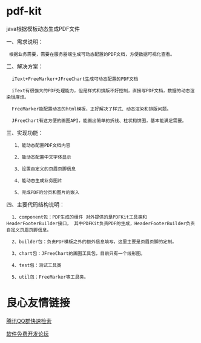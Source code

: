 # pdf-kit
java根据模板动态生成PDF文件

一、需求说明：

     根据业务需要，需要在服务器端生成可动态配置的PDF文档，方便数据可视化查看。


二、解决方案：

      iText+FreeMarker+JFreeChart生成可动态配置的PDF文档
      
      iText有很强大的PDF处理能力，但是样式和排版不好控制，直接写PDF文档，数据的动态渲染很麻烦。
      
      FreeMarker能配置动态的html模板，正好解决了样式、动态渲染和排版问题。
      
      JFreeChart有这方便的画图API，能画出简单的折线、柱状和饼图，基本能满足需要。

三、实现功能：

       1、能动态配置PDF文档内容
       
       2、能动态配置中文字体显示
       
       3、设置自定义的页眉页脚信息
       
       4、能动态生成业务图片
       
       5、完成PDF的分页和图片的嵌入
       
四、主要代码结构说明：

      1、component包：PDF生成的组件 对外提供的是PDFKit工具类和HeaderFooterBuilder接口， 其中PDFKit负责PDF的生成，HeaderFooterBuilder负责自定义页眉页脚信息。
      
      2、builder包：负责PDF模板之外的额外信息填写，这里主要是页眉页脚的定制。
      
      3、chart包：JFreeChart的画图工具包，目前只有一个线形图。
      
      4、test包：测试工具类
      
      5、util包：FreeMarker等工具类。  
      
       
       
       
       
       



 # 良心友情链接

[腾讯QQ群快速检索](http://u.720life.cn/s/8cf73f7c)

[软件免费开发论坛](http://u.720life.cn/s/bbb01dc0)